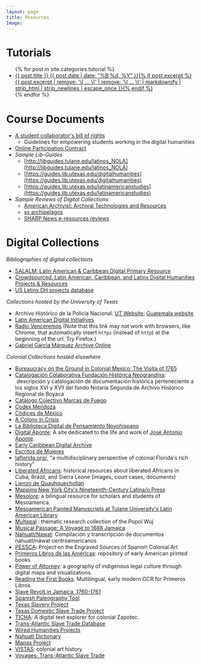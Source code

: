 ```yaml
---
layout: page
title: Resources
Image:
---
```


# Tutorials
<ul class="post-list">
{% for post in site.categories.tutorial %} 
  <li><article><a href="{{ site.url }}{{ post.url }}">{{ post.title }} <span class="entry-date"><time datetime="{{ post.date | date_to_xmlschema }}">{{ post.date | date: "%B %d, %Y" }}</time></span>{% if post.excerpt %} <span class="excerpt">{{ post.excerpt | remove: '\[ ... \]' | remove: '\( ... \)' | markdownify | strip_html | strip_newlines | escape_once }}</span>{% endif %}</a></article></li>
{% endfor %}
</ul>

# Course Documents
* [A student collaborator's bill of rights](https://cdh.ucla.edu/news/a-student-collaborators-bill-of-rights/)
	* Guidelines for empowering students working in the digital humanities
* [Online Participation Contract](../../pdf/OnlineParticipationContract.pdf)
* *Sample Lib-Guides*
	* [http://libguides.tulane.edu/latinos_NOLA](http://libguides.tulane.edu/latinos_NOLA)
	* [https://guides.lib.utexas.edu/digitalhumanities](https://guides.lib.utexas.edu/digitalhumanities)
	* [https://guides.lib.utexas.edu/latinamericanstudies](https://guides.lib.utexas.edu/latinamericanstudies)
* *Sample Reviews of Digital Collections*  
	* [American Archivist: Archival Technologies and Resources](https://www2.archivists.org/american-archivist-reviews/tech-and-resources)
	* [sx archipelagos](http://www.smallaxe.net/sxarchipelagos/)
	* [SHARP News e-resources reviews](http://www.sharpweb.org/sharpnews/category/e-resource/)

# Digital Collections
*Bibliographies of digital collections*  
* [SALALM: Latin American & Caribbean Digital Primary Resource](https://salalm.org/collection-development-resources/digital-primary-resources/)
* [Crowdsourced: Latin American, Caribbean, and Latinx Digital Humanities Projects & Resources](https://docs.google.com/document/d/1JE5s77JETxUC6Qx_ZOd7aiRxfr2WBPNDweTemJGcYT8/edit?usp=sharing)
* [US Latinx DH projects database](https://docs.google.com/spreadsheets/d/1wtOeETfLvCv4ZYKxj0xiB6mqh3GfFqvRv8U9LVr_OkM/htmlview)

*Collections hosted by the University of Texas*  
* Archivo Hist&oacute;rico de la Polic&iacute;a Nacional: [UT Website](http://ahpn.lib.utexas.edu/); [Guatemala website](http://archivohistoricopn.org/)  
* [Latin American Digital Initiatives](https://ladi.lib.utexas.edu/)  
* [Radio Venceremos](av.lib.utexas.edu/index.php?title=Category:Radio_Venceremos) (Note that this link may not work with browsers, like Chrome, that automatically insert `https` (instead of `http`) at the beginning of the url. Try Firefox.)  
* [Gabriel Garc&iacute;a M&aacute;rquez Archive Online](https://hrc.contentdm.oclc.org/digital/collection/p15878coll51/)  

*Colonial Collections hosted elsewhere*  
-   [Bureaucracy on the Ground in Colonial Mexico: The Visita of 1765](http://sites.utexas.edu/llilasbensonds/resources/galvez-visita/)
-   [Catalogación Colaborativa Fundación Histórica Neograndina](http://neogranadina.org/catalogacion-colaborativa/):  descripción y catalogación de documentación histórica perteneciente a los siglos XVI y XVII del fondo Notaría Segunda de Archivo Histórico Regional de Boyacá
-   [Catálogo Colectivo Marcas de Fuego](http://www.marcasdefuego.buap.mx:8180/xmLibris/projects/firebrand/)
-   [Codex Mendoza](http://codicemendoza.inah.gob.mx/inicio.php)
-   [Códices de México](http://www.codices.inah.gob.mx/pc/index.php)
-   [A Colony in Crisis](https://colonyincrisis.lib.umd.edu/)
-   [La Biblioteca Digital de Pensamiento Novohispano](http://www.bdpn.unam.mx/)
-   [Digital Aponte](http://aponte.hosting.nyu.edu/): A site dedicated to the life and work of [José Antonio Aponte](http://aponte.hosting.nyu.edu/jose-antonio-aponte/).
-   [Early Caribbean Digital Archive](http://ecdaproject.org/)
-   [Escritos de Mujeres](http://www.iisue.unam.mx/escritoras/)
-   [laflorida.org/ ](https://t.co/2Uj9sVGijF) "a multidisciplinary perspective of colonial Florida's rich history"
-   [Liberated Africans](http://liberatedafricans.org/): historical resources about liberated Africans in Cuba, Brazil, and Sierra Leone (images, court cases, documents)
-   [Lienzo de Quauhquechollan](https://lienzo.ufm.edu/vea-lienzo/vea-el-lienzo/)
-   [Mapping New York City's Nineteenth-Century Latina/o Press](http://www.babblelab.org/c19latinopress/)
-   [Mesolore](http://www.mesolore.org/): a bilingual resource for scholars and students of Mesoamerica.
-   [Mesoamerican Painted Manuscripts at Tulane University's Latin American Library](https://digitallibrary.tulane.edu/islandora/object/tulane%3Ap16313coll37)
-   [Multepal](http://multepal.spanitalport.virginia.edu/) : thematic research collection of the Popol Wuj
-   [Musical Passage: A Voyage to 1688 Jamaica](http://www.musicalpassage.org/#home)
-   [Nahuatl/Nawat](http://nahuatl-nawat.org/aboutus): Compilación y transcripción de documentos náhuatl/náwat centroamericanos
-   [PESSCA](https://colonialart.org/): Project on the Engraved Sources of Spanish Colonial Art
-   [Primeros Libros de las Américas](http://primeroslibros.org/): repository of early American printed books
-   [Power of Attorney](https://www.powerofattorneynative.com/): a geography of indigenous legal culture through digital maps and visualizations.
-   [Reading the First Books](http://sites.utexas.edu/firstbooks/): Multilingual, early modern OCR for Primeros Libros
-   [Slave Revolt in Jamaica, 1760-1761](http://revolt.axismaps.com/)
-   [Spanish Paleography Tool](http://spanishpaleographytool.org/)
-   [Texas Slavery Project](http://www.texasslaveryproject.org/maps/hb/)
-   [Texas Domestic Slave Trade Project](https://txdst.la.utexas.edu)
-   [TICHA](https://ds-omeka.haverford.edu/ticha/en/index.html): A digital text explorer for colonial Zapotec.
-   [Trans-Atlantic Slave Trade Database](http://www.slavevoyages.org/)
-   [Wired Humanities Projects](https://blogs.uoregon.edu/wiredhumanitiesprojects/)
-   [Nahuatl Dictionary](http://whp.uoregon.edu/dictionaries/nahuatl/)
-   [Mapas Project](http://mapas.uoregon.edu/)
-   [VISTAS](https://vistas.ace.fordham.edu/): colonial art history
-   [Voyages: Trans-Atlantic Slave Trade](http://www.slavevoyages.org/) 

